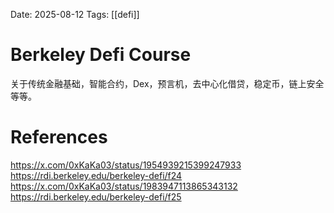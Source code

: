 Date: 2025-08-12
Tags: [[defi]]

# Berkeley Defi Course
关于传统金融基础，智能合约，Dex，预言机，去中心化借贷，稳定币，链上安全等等。

# References
https://x.com/0xKaKa03/status/1954939215399247933
https://rdi.berkeley.edu/berkeley-defi/f24
https://x.com/0xKaKa03/status/1983947113865343132
https://rdi.berkeley.edu/berkeley-defi/f25